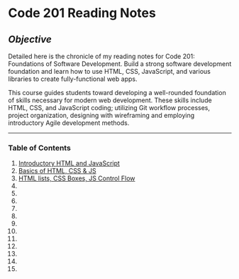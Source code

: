 # **Code 201 Reading Notes**

## **_Objective_**

Detailed here is the chronicle of my reading notes for Code 201: Foundations of Software Development. Build a strong software development foundation and learn how to use HTML, CSS, JavaScript, and various libraries to create fully-functional web apps.

This course guides students toward developing a well-rounded foundation of skills necessary for modern web development. These skills include HTML, CSS, and JavaScript coding; utilizing Git workflow processes, project organization, designing with wireframing and employing introductory Agile development methods.

---

### **Table of Contents**

1. [Introductory HTML and JavaScript](01-read-html-javascript.md)
2. [Basics of HTML, CSS & JS](02-basics-html-css-js.md)
3. [HTML lists, CSS Boxes, JS Control Flow](03-read-htmllists-cssboxes-jsflow.md)
4. 
5. 
6. 
7. 
8. 
9. 
10. 
11. 
12. 
13. 
14. 
15. 